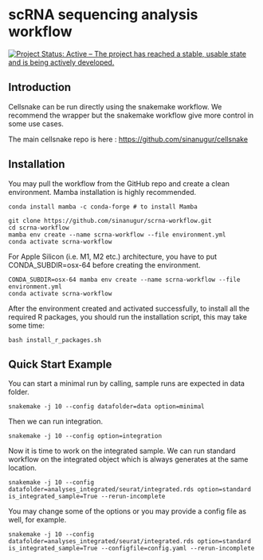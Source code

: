 # scRNA sequencing analysis workflow
[![Project Status: Active – The project has reached a stable, usable state and is being actively developed.](http://www.repostatus.org/badges/latest/active.svg)](http://www.repostatus.org/#active) 

Introduction
------------

Cellsnake can be run directly using the snakemake workflow. We recommend the wrapper but the snakemake workflow give more control in some use cases.

The main cellsnake repo is here : https://github.com/sinanugur/cellsnake


Installation
------------

You may pull the workflow from the GitHub repo and create a clean environment. Mamba installation is highly recommended.

```
conda install mamba -c conda-forge # to install Mamba

git clone https://github.com/sinanugur/scrna-workflow.git
cd scrna-workflow
mamba env create --name scrna-workflow --file environment.yml
conda activate scrna-workflow
```

For Apple Silicon (i.e. M1, M2 etc.) architecture, you have to put CONDA_SUBDIR=osx-64 before creating the environment.
```
CONDA_SUBDIR=osx-64 mamba env create --name scrna-workflow --file environment.yml
conda activate scrna-workflow
```


After the environment created and activated successfully, to install all the required R packages, you should run the installation script, this may take some time:
```
bash install_r_packages.sh
```


Quick Start Example
-------------------

You can start a minimal run by calling, sample runs are expected in data folder.

```shell
snakemake -j 10 --config datafolder=data option=minimal
```

Then we can run integration.
```shell
snakemake -j 10 --config option=integration
```

Now it is time to work on the integrated sample. We can run standard workflow on the integrated object which is always generates at the same location.
```shell
snakemake -j 10 --config  datafolder=analyses_integrated/seurat/integrated.rds option=standard is_integrated_sample=True --rerun-incomplete
```

You may change some of the options or you may provide a config file as well, for example.
```shell
snakemake -j 10 --config  datafolder=analyses_integrated/seurat/integrated.rds option=standard is_integrated_sample=True --configfile=config.yaml --rerun-incomplete
```




